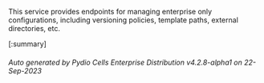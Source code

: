






This service provides endpoints for managing enterprise only configurations, including versioning policies, template paths, external directories, etc.

[:summary]

###### Auto generated by Pydio Cells Enterprise Distribution v4.2.8-alpha1 on 22-Sep-2023

